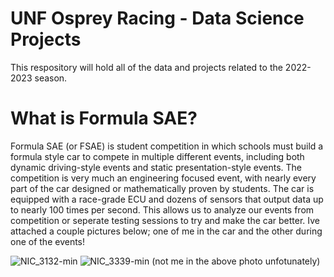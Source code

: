 # UNF Osprey Racing - Data Science Projects
This respository will hold all of the data and projects related to the 2022-2023 season. 

# What is Formula SAE?
Formula SAE (or FSAE) is student competition in which schools must build a formula style car to compete in multiple different events, including both dynamic driving-style events and static presentation-style events. The competition is very much an engineering focused event, with nearly every part of the car designed or mathematically proven by students. The car is equipped with a race-grade ECU and dozens of sensors that output data up to nearly 100 times per second. This allows us to analyze our events from competition or seperate testing sessions to try and make the car better. Ive attached a couple pictures below; one of me in the car and the other during one of the events!

![NIC_3132-min](https://user-images.githubusercontent.com/112229422/187013314-e8428512-debd-48c4-a049-578a28f907fa.JPG)
![NIC_3339-min](https://user-images.githubusercontent.com/112229422/187013319-5e84d6ce-db1c-4531-8340-4d1de9a152a5.JPG)
(not me in the above photo unfotunately)
